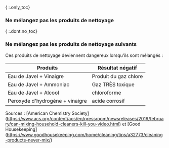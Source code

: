 { :.only_toc}
### Ne mélangez pas les produits de nettoyage

{ :.dont.no_toc}
### Ne mélangez pas les produits de nettoyage suivants

Ces produits de nettoyage deviennent dangereux lorsqu'ils sont mélangés :

Produits | Résultat négatif
-- | --
Eau de Javel + Vinaigre | Produit du gaz chlore
Eau de Javel + Ammoniac | Gaz TRÈS toxique
Eau de Javel + Alcool | chloroforme
Peroxyde d'hydrogène + vinaigre | acide corrosif

Sources : [American Chemistry Society] (https://www.acs.org/content/acs/en/pressroom/newsreleases/2019/february/can-mixing-household-cleaners-kill-you-video.html) et [Good Housekeeping] (https://www.goodhousekeeping.com/home/cleaning/tips/a32773/cleaning-products-never-mix/)
